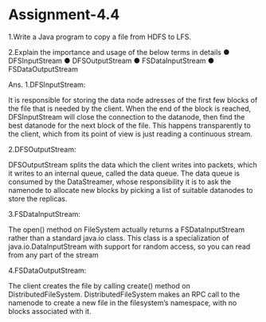 # Assignment-4.4


1.Write a Java program to copy a file from HDFS to LFS.

2.Explain the importance and usage of the below terms in details
● DFSInputStream 
● DFSOutputStream 
● FSDataInputStream 
● FSDataOutputStream

Ans.
1.DFSInputStream:

It is responsible for storing the data node adresses of the first few blocks of the file that is needed by the client. When the end of the block is reached, DFSInputStream will close the connection to the datanode, then find the best datanode for the next block of the file. This happens transparently to the client, which from its point of view is just reading a continuous stream.

2.DFSOutputStream:

DFSOutputStream splits the data which the client writes into packets, which it writes to an internal queue, called the data queue. The data queue is consumed by the DataStreamer, whose responsibility it is to ask the namenode to allocate new blocks by picking a list of suitable datanodes to store the replicas.

3.FSDataInputStream:

The open() method on FileSystem actually returns a FSDataInputStream rather than a standard java.io class. This class is a specialization of java.io.DataInputStream with support for random access, so you can read from any part of the stream

4.FSDataOutputStream:

The client creates the file by calling create() method on DistributedFileSystem. DistributedFileSystem makes an RPC call to the namenode to create a new file in the filesystem’s namespace, with no blocks associated with it.
